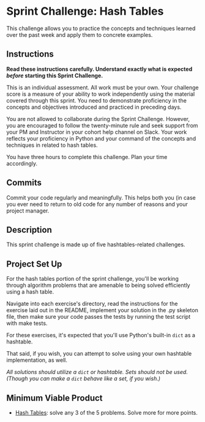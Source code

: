 # Sprint Challenge: Hash Tables
 
This challenge allows you to practice the concepts and techniques
learned over the past week and apply them to concrete examples.

## Instructions

**Read these instructions carefully. Understand exactly what is expected
_before_ starting this Sprint Challenge.**

This is an individual assessment. All work must be your own. Your
challenge score is a measure of your ability to work independently using
the material covered through this sprint. You need to demonstrate
proficiency in the concepts and objectives introduced and practiced in
preceding days.

You are not allowed to collaborate during the Sprint Challenge. However,
you are encouraged to follow the twenty-minute rule and seek support
from your PM and Instructor in your cohort help channel on Slack. Your
work reflects your proficiency in Python and your command of the
concepts and techniques in related to hash tables.

You have three hours to complete this challenge. Plan your time
accordingly.

## Commits

Commit your code regularly and meaningfully. This helps both you (in
case you ever need to return to old code for any number of reasons and
your project manager.

## Description

This sprint challenge is made up of five hashtables-related challenges.

## Project Set Up

For the hash tables portion of the sprint challenge, you'll be working
through algorithm problems that are amenable to being solved efficiently
using a hash table.

Navigate into each exercise's directory, read the instructions for the
exercise laid out in the README, implement your solution in the .py
skeleton file, then make sure your code passes the tests by running the
test script with make tests.

For these exercises, it's expected that you'll use Python's built-in
`dict` as a hashtable.

That said, if you wish, you can attempt to solve using your own
hashtable implementation, as well.

*All solutions should utilize a `dict` or hashtable. Sets should not be
used. (Though you can make a `dict` behave like a set, if you wish.)*

## Minimum Viable Product

* [Hash
  Tables](https://github.com/LambdaSchool/Sprint-Challenge--Hash-BC/tree/master/hashtables):
  solve any 3 of the 5 problems. Solve more for more points.

